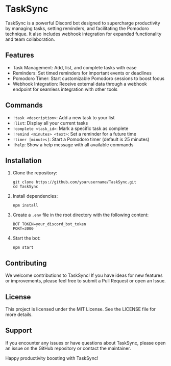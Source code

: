 # TaskSync

TaskSync is a powerful Discord bot designed to supercharge productivity by managing tasks, setting reminders, and facilitating the Pomodoro technique. It also includes webhook integration for expanded functionality and team collaboration.

## Features

- Task Management: Add, list, and complete tasks with ease
- Reminders: Set timed reminders for important events or deadlines
- Pomodoro Timer: Start customizable Pomodoro sessions to boost focus
- Webhook Integration: Receive external data through a webhook endpoint for seamless integration with other tools

## Commands

- `!task <description>`: Add a new task to your list
- `!list`: Display all your current tasks
- `!complete <task_id>`: Mark a specific task as complete
- `!remind <minutes> <text>`: Set a reminder for a future time
- `!timer [minutes]`: Start a Pomodoro timer (default is 25 minutes)
- `!help`: Show a help message with all available commands

## Installation

1. Clone the repository:
   ```
   git clone https://github.com/yourusername/TaskSync.git
   cd TaskSync
   ```

2. Install dependencies:
   ```
   npm install
   ```

3. Create a `.env` file in the root directory with the following content:
   ```
   BOT_TOKEN=your_discord_bot_token
   PORT=3000
   ```

4. Start the bot:
   ```
   npm start
   ```

## Contributing

We welcome contributions to TaskSync! If you have ideas for new features or improvements, please feel free to submit a Pull Request or open an Issue.

## License

This project is licensed under the MIT License. See the LICENSE file for more details.

## Support

If you encounter any issues or have questions about TaskSync, please open an issue on the GitHub repository or contact the maintainer.

Happy productivity boosting with TaskSync!
